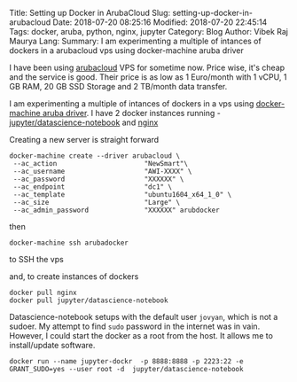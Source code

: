 Title: Setting up Docker in ArubaCloud
Slug: setting-up-docker-in-arubacloud
Date: 2018-07-20 08:25:16
Modified: 2018-07-20 22:45:14
Tags: docker, aruba, python, nginx, jupyter
Category: Blog
Author: Vibek Raj Maurya
Lang: 
Summary: I am experimenting a multiple of intances of dockers in a arubacloud vps using docker-machine aruba driver

I have been using  [arubacloud](https://www.arubacloud.com) VPS for sometime now. Price wise, it's cheap and the service is good. Their price is as low as 1 Euro/month with 1 vCPU, 1 GB RAM, 20 GB SSD Storage and 2 TB/month data transfer.

I am experimenting a multiple of intances of dockers in a vps using [docker-machine aruba driver](https://github.com/Arubacloud/docker-machine-driver-arubacloud). I have 2 docker instances running - [jupyter/datascience-notebook](https://hub.docker.com/r/jupyter/datascience-notebook/) and [nginx](https://hub.docker.com/_/nginx/)

Creating a new server is straight forward

```
docker-machine create --driver arubacloud \
 --ac_action                      "NewSmart"\
 --ac_username                    "AWI-XXXX" \
 --ac_password                    "XXXXXX" \
 --ac_endpoint                    "dc1" \
 --ac_template                    "ubuntu1604_x64_1_0" \
 --ac_size                        "Large" \
 --ac_admin_password              "XXXXXX" arubdocker
```

then 

```
docker-machine ssh arubadocker
``` 
to SSH the vps

and, to create instances of dockers

```
docker pull nginx
docker pull jupyter/datascience-notebook
```

Datascience-notebook setups with the default user ```jovyan```, which is not a sudoer.  My attempt to find ```sudo``` password in the internet was in vain. However, I could start the docker as a root from the host. It allows me to install/update software. 

```
docker run --name jupyter-dockr  -p 8888:8888 -p 2223:22 -e GRANT_SUDO=yes --user root -d  jupyter/datascience-notebook 
```